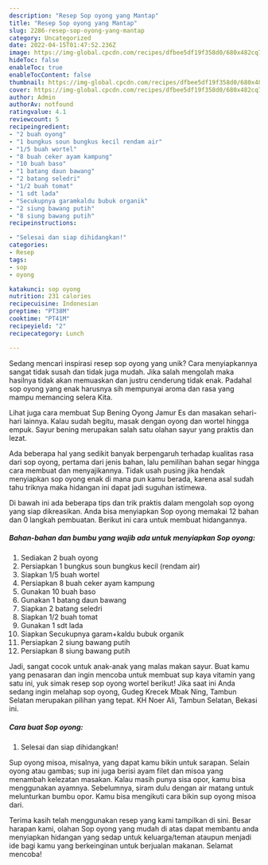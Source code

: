 ```yaml
---
description: "Resep Sop oyong yang Mantap"
title: "Resep Sop oyong yang Mantap"
slug: 2286-resep-sop-oyong-yang-mantap
category: Uncategorized
date: 2022-04-15T01:47:52.236Z
image: https://img-global.cpcdn.com/recipes/dfbee5df19f358d0/680x482cq70/sop-oyong-foto-resep-utama.jpg
hideToc: false
enableToc: true
enableTocContent: false
thumbnail: https://img-global.cpcdn.com/recipes/dfbee5df19f358d0/680x482cq70/sop-oyong-foto-resep-utama.jpg
cover: https://img-global.cpcdn.com/recipes/dfbee5df19f358d0/680x482cq70/sop-oyong-foto-resep-utama.jpg
author: Admin
authorAv: notfound
ratingvalue: 4.1
reviewcount: 5
recipeingredient:
- "2 buah oyong"
- "1 bungkus soun bungkus kecil rendam air"
- "1/5 buah wortel"
- "8 buah ceker ayam kampung"
- "10 buah baso"
- "1 batang daun bawang"
- "2 batang seledri"
- "1/2 buah tomat"
- "1 sdt lada"
- "Secukupnya garamkaldu bubuk organik"
- "2 siung bawang putih"
- "8 siung bawang putih"
recipeinstructions:

- "Selesai dan siap dihidangkan!"
categories:
- Resep
tags:
- sop
- oyong

katakunci: sop oyong 
nutrition: 231 calories
recipecuisine: Indonesian
preptime: "PT38M"
cooktime: "PT41M"
recipeyield: "2"
recipecategory: Lunch

---
```





Sedang mencari inspirasi resep sop oyong yang unik? Cara menyiapkannya sangat tidak susah dan tidak juga mudah. Jika salah mengolah maka hasilnya tidak akan memuaskan dan justru cenderung tidak enak. Padahal sop oyong yang enak harusnya sih mempunyai aroma dan rasa yang mampu memancing selera Kita.





Lihat juga cara membuat Sup Bening Oyong Jamur Es dan masakan sehari-hari lainnya. Kalau sudah begitu, masak dengan oyong dan wortel hingga empuk. Sayur bening merupakan salah satu olahan sayur yang praktis dan lezat.

Ada beberapa hal yang sedikit banyak berpengaruh terhadap kualitas rasa dari sop oyong, pertama dari jenis bahan, lalu pemilihan bahan segar hingga cara membuat dan menyajikannya. Tidak usah pusing jika hendak menyiapkan sop oyong enak di mana pun kamu berada, karena asal sudah tahu triknya maka hidangan ini dapat jadi suguhan istimewa.






Di bawah ini ada beberapa tips dan trik praktis dalam mengolah sop oyong yang siap dikreasikan. Anda bisa menyiapkan Sop oyong memakai 12 bahan dan 0 langkah pembuatan. Berikut ini cara untuk membuat hidangannya.

<!--inarticleads1-->

##### Bahan-bahan dan bumbu yang wajib ada untuk menyiapkan Sop oyong:

1. Sediakan 2 buah oyong
1. Persiapkan 1 bungkus soun bungkus kecil (rendam air)
1. Siapkan 1/5 buah wortel
1. Persiapkan 8 buah ceker ayam kampung
1. Gunakan 10 buah baso
1. Gunakan 1 batang daun bawang
1. Siapkan 2 batang seledri
1. Siapkan 1/2 buah tomat
1. Gunakan 1 sdt lada
1. Siapkan Secukupnya garam+kaldu bubuk organik
1. Persiapkan 2 siung bawang putih
1. Persiapkan 8 siung bawang putih


Jadi, sangat cocok untuk anak-anak yang malas makan sayur. Buat kamu yang penasaran dan ingin mencoba untuk membuat sup kaya vitamin yang satu ini, yuk simak resep sop oyong wortel berikut! Jika saat ini Anda sedang ingin melahap sop oyong, Gudeg Krecek Mbak Ning, Tambun Selatan merupakan pilihan yang tepat. KH Noer Ali, Tambun Selatan, Bekasi ini. 

<!--inarticleads2-->

##### Cara buat Sop oyong:


1. Selesai dan siap dihidangkan!

Sup oyong misoa, misalnya, yang dapat kamu bikin untuk sarapan. Selain oyong atau gambas; sup ini juga berisi ayam filet dan misoa yang menambah kelezatan masakan. Kalau masih punya sisa opor, kamu bisa menggunakan ayamnya. Sebelumnya, siram dulu dengan air matang untuk melunturkan bumbu opor. Kamu bisa mengikuti cara bikin sup oyong misoa dari. 

Terima kasih telah menggunakan resep yang kami tampilkan di sini. Besar harapan kami, olahan Sop oyong yang mudah di atas dapat membantu anda menyiapkan hidangan yang sedap untuk keluarga/teman ataupun menjadi ide bagi kamu yang berkeinginan untuk berjualan makanan. Selamat mencoba!
